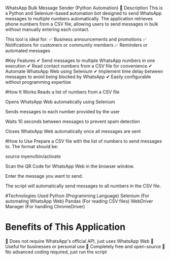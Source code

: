WhatsApp Bulk Message Sender (Python Automation)
📌 Description
This is a Python and Selenium-based automation bot designed to send WhatsApp messages to multiple numbers automatically. The application retrieves phone numbers from a CSV file, allowing users to send messages in bulk without manually entering each contact.

This tool is ideal for:
✅ Business announcements and promotions
✅ Notifications for customers or community members
✅ Reminders or automated messages

#Key Features
✔ Send messages to multiple WhatsApp numbers in one execution
✔ Read contact numbers from a CSV file for convenience
✔ Automate WhatsApp Web using Selenium
✔ Implement time delay between messages to avoid being blocked by WhatsApp
✔ Easily configurable without programming expertise

#How It Works
Reads a list of numbers from a CSV file

Opens WhatsApp Web automatically using Selenium

Sends messages to each number provided by the user

Waits 10 seconds between messages to prevent spam detection

Closes WhatsApp Web automatically once all messages are sent

#How to Use
Prepare a CSV file with the list of numbers to send messages to. The format should be:

source myenv/bin/activate


Scan the QR Code for WhatsApp Web in the browser window.

Enter the message you want to send.

The script will automatically send messages to all numbers in the CSV file.

#Technologies Used
Python (Programming Language)
Selenium (For automating WhatsApp Web)
Pandas (For reading CSV files)
WebDriver Manager (For handling ChromeDriver)

# Benefits of This Application
🔹 Does not require WhatsApp's official API, just uses WhatsApp Web
🔹 Useful for businesses or personal use
🔹 Completely free and open-source
🔹 No advanced coding required, just run the script

